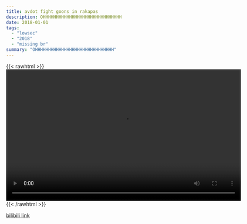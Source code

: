 ```yaml
---
title: avdot fight goons in rakapas
description: OHHHHHHHHHHHHHHHHHHHHHHHHHHHHHH
date: 2018-01-01
tags:
  - "lowsec"
  - "2018"
  - "missing br"
summary: "OHHHHHHHHHHHHHHHHHHHHHHHHHHHHHH"
---
```


{{< rawhtml >}}<video width="640" height="360" controls>
<source src="https://crowdfile.net/snuffed/avdot-goons.mp4" type="video/mp4">
Your browser does not support the video tag.</video>{{< /rawhtml >}}

[bilibili link](https://www.bilibili.com/video/BV1bA411q756)
